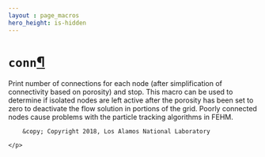 ```yaml
---
layout : page_macros
hero_height: is-hidden
---
```


<h1><code class="docutils literal notranslate"><span class="pre">conn</span></code><a class="headerlink" href="#conn" title="Permalink to this headline">¶</a></h1>
<p>Print number of connections for each node (after simplification of connectivity based on porosity) and stop. This macro can be used to determine if isolated nodes are left active after the porosity has been set to zero to deactivate the flow solution in portions of the grid. Poorly connected nodes cause problems with the particle tracking algorithms in FEHM.</p>
  <div role="contentinfo">
    <p>
        
        &copy; Copyright 2018, Los Alamos National Laboratory

    </p>
  </div>